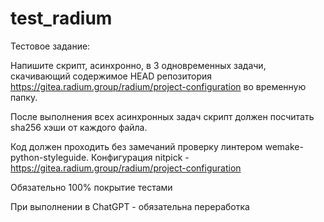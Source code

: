# test_radium
Тестовое задание:

Напишите скрипт, асинхронно, в 3 одновременных задачи, скачивающий содержимое HEAD репозитория https://gitea.radium.group/radium/project-configuration во временную папку.

После выполнения всех асинхронных задач скрипт должен посчитать sha256 хэши от каждого файла.

Код должен проходить без замечаний проверку линтером wemake-python-styleguide. Конфигурация nitpick - https://gitea.radium.group/radium/project-configuration

Обязательно 100% покрытие тестами

При выполнении в ChatGPT - обязательна переработка
